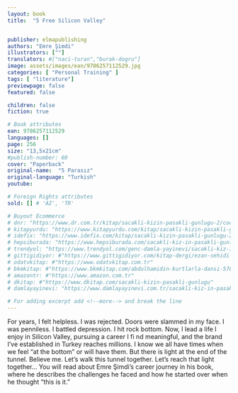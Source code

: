 ```yaml
---
layout: book
title:  "5 Free Silicon Valley"


publisher: elmapublishing
authors: "Emre Şimdi"
illustrators: [""]
translators: #["naci-turan","burak-dogru"]
image: assets/images/ean/9786257112529.jpg
categories: [ "Personal Training" ]
tags: [ "literature"]
previewpage: false
featured: false

children: false
fiction: true

# Book attributes
ean: 9786257112529
languages: []
page: 256
size: "13,5x21cm"
#publish-number: 60
cover: "Paperback"
original-name:  "5 Parasız"
original-language: "Turkish"
youtube:

# Foreign Rights attributes
sold: [] # 'AZ', 'TR'

# Buyout Ecommerce
# dnr: "https://www.dr.com.tr/kitap/sacakli-kizin-pasakli-gunlugu-2/cocuk-ve-genclik/genclik-10-yas/roman-oyku/urunno=0001893059001"
# kitapyurdu: "https://www.kitapyurdu.com/kitap/sacakli-kizin-pasakli-gunlugu-2-/560122.html&filter_name=Sa%C3%A7akl%C4%B1+K%C4%B1z%27%C4%B1n+Pasakl%C4%B1+G%C3%BCnl%C3%BC%C4%9F%C3%BC+2"
# idefix: "https://www.idefix.com/kitap/sacakli-kizin-pasakli-gunlugu-2/cocuk-ve-genclik/genclik-10-yas/roman-oyku/urunno=0001893059001"
# hepsiburada: "https://www.hepsiburada.com/sacakli-kiz-in-pasakli-gunlugu-2-damla-yayinevi-p-HBV000012ER86"
# trendyol: "https://www.trendyol.com/genc-damla-yayinevi/sacakli-kiz-in-pasakli-gunlugu-2-p-54825777"
# gittigidiyor: #"https://www.gittigidiyor.com/kitap-dergi/ezan-sehidi-adnan-menderes_pdp_732728793"
# odatvkitap: #"https://www.odatvkitap.com.tr"
# bkmkitap: #"https://www.bkmkitap.com/abdulhamidin-kurtlarla-dansi-578226"
# amazontr: #"https://www.amazon.com.tr"
# dkitap: #"https://www.dkitap.com/sacakli-kizin-pasakli-gunlugu"
# damlayayinevi: "https://www.damlayayinevi.com.tr/sacakli-kiz-in-pasakli-gunlugu-2-bu-iste-bi-terslik-var"

# For adding excerpt add <!--more--> and break the line
---
```

For years, I felt helpless. I was rejected. Doors
were slammed in my face. I was penniless. I battled depression.
I hit rock bottom.
Now, I lead a life I enjoy in Silicon Valley, pursuing a career I fi nd meaningful, and the brand I’ve
established in Turkey reaches millions.
I know we all have times when we feel “at the bottom” or will have them. But there is light at the end
of the tunnel. Believe me. Let’s walk this tunnel
together. Let’s reach that light together...
You will read about Emre Şimdi’s career journey
in his book, where he describes the challenges he
faced and how he started over when he thought
“this is it.”
<!--more--> 

